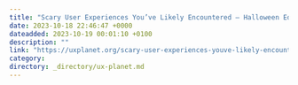 ```yaml
---
title: "Scary User Experiences You’ve Likely Encountered — Halloween Edition"
date: 2023-10-18 22:46:47 +0000
dateadded: 2023-10-19 00:01:10 +0100
description: ""
link: "https://uxplanet.org/scary-user-experiences-youve-likely-encountered-halloween-edition-ab8217bda3d5?source=rss----819cc2aaeee0---4"
category:
directory: _directory/ux-planet.md
---
```

